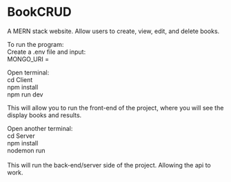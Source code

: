 # BookCRUD <br>

A MERN stack website. Allow users to create, view, edit, and delete books.<br>


To run the program: <br>
Create a .env file and input: <br>
MONGO_URI = <mongodb database URL> <br>

Open terminal: <br>
cd Client <br>
npm install <br>
npm run dev <br>

This will allow you to run the front-end of the project, where you will see the display books and results. <br>

Open another terminal: <br>
cd Server <br>
npm install <br>
nodemon run <br>
<br>
This will run the back-end/server side of the project. Allowing the api to work.


